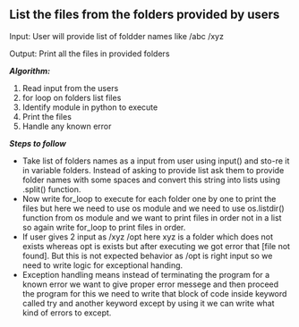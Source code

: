 ## List the files from the folders provided by users

Input:  User will provide list of foldder names like /abc /xyz

Output: Print all the files in provided folders

***Algorithm:***
1. Read input from the users
2. for loop on folders list files
3. Identify module in python to execute
4. Print the files
5. Handle any known error

***Steps to follow***
- Take list of folders names as a input from user using input() and sto-re it in variable folders. Instead of asking to provide list ask them to provide folder names with some spaces and convert this string into lists using .split() function.
- Now write for_loop to execute for each folder one by one to print the files but here we need to use os module and we need to use os.listdir() function from os module and we want to print files in order not in a list so again write for_loop to print files in order.
- If user gives 2 input as /xyz /opt here xyz is a folder which does not exists whereas opt is exists but after executing we got error that [file not found]. But this is not expected behavior as /opt is right input so we need to write logic for exceptional handing.
- Exception handling means instead of terminating the program for a known error we want to give proper error messege and then proceed the program for this we need to write that block of code inside keyword called try and another keyword except by using it we can write what kind of errors to except.
